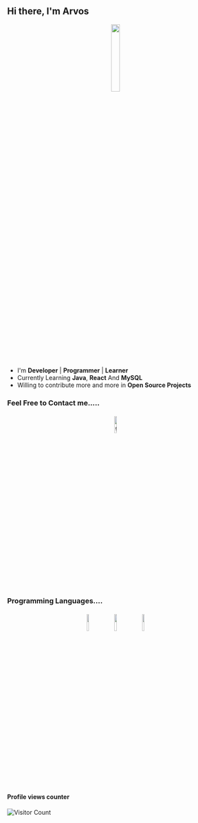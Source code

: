 ## Hi there, I'm Arvos 

<p align="center">
<img width="20%" src="https://img.icons8.com/ios-filled/96/000000/programming.png"/>
</p>


- I'm **Developer** | **Programmer** | **Learner**
- Currently Learning **Java**, **React** And **MySQL**
- Willing to contribute more and more in **Open Source Projects**


### Feel Free to Contact me.....

<p align="center">
	<a href="https://github.com/arvos1996"><img alt="github" width="10%" style="padding:5px" src="https://img.icons8.com/clouds/100/000000/github.png"/></a>
</p>

### Programming Languages....

<p align="center">
	<img width="10%" style="padding:5px" src="https://img.icons8.com/color/144/000000/java-coffee-cup-logo.png"/>
	<img width="10%" style="padding:5px" src="https://iconape.com/wp-content/files/mg/80630/svg/mysql-4.svg"/>
	<img width="10%" style="padding:5px" src="https://img.icons8.com/color/144/000000/javascript.png"/>
</p>

#### Profile views counter
![Visitor Count](https://profile-counter.glitch.me/{arvos1996}/count.svg)
